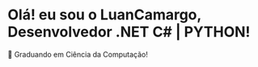
# Olá! eu sou o LuanCamargo, Desenvolvedor .NET C# | PYTHON!

  🌱 Graduando em Ciência da Computação! <br>
  


 
